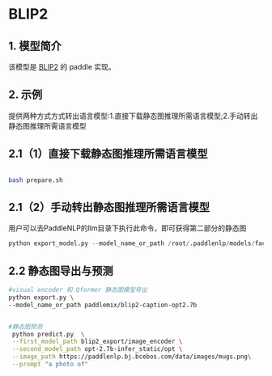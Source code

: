 # BLIP2

## 1. 模型简介

该模型是 [BLIP2](https://arxiv.org/abs/2301.12597) 的 paddle 实现。


## 2. 示例
提供两种方式方式转出语言模型:1.直接下载静态图推理所需语言模型;2.手动转出静态图推理所需语言模型
## 2.1（1）直接下载静态图推理所需语言模型
```bash

bash prepare.sh

```
## 2.1（2）手动转出静态图推理所需语言模型
用户可以去PaddleNLP的llm目录下执行此命令，即可获得第二部分的静态图
```python
python export_model.py --model_name_or_path /root/.paddlenlp/models/facebook/opt-2.7b --output_path opt-2.7b-export --dtype float16 --inference_model --model_prefix=opt --model_type=opt-img2txt
```
## 2.2 静态图导出与预测
```bash
#visual encoder 和 Qformer 静态图模型导出
python export.py \
--model_name_or_path paddlemix/blip2-caption-opt2.7b


#静态图预测
 python predict.py  \
 --first_model_path blip2_export/image_encoder \
 --second_model_path opt-2.7b-infer_static/opt \
 --image_path https://paddlenlp.bj.bcebos.com/data/images/mugs.png\
 --prompt "a photo of"

```
